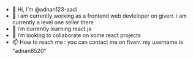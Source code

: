 - 👋 Hi, I’m @adnan123-aadi
- 👀 i am currently working as a frontend web devleloper on giverr. i am currently a level one seller there
- 🌱 I’m currently learning react.js
- 💞️ I’m looking to collaborate on some react projects
- 📫 How to reach me : you can contact me on fiverr. my username is "adnan8520"
